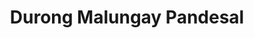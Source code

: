 ---
title: "Durong Malungay Pandesal"
url: /victoria-taralc-city/durong-malungay-pandesal/
shop: bakery
---